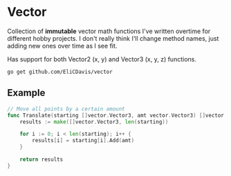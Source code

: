 # Vector

Collection of **immutable** vector math functions I've written overtime for different hobby projects. I don't really think I'll change method names, just adding new ones over time as I see fit.

Has support for both Vector2 (x, y) and Vector3 (x, y, z) functions.

```
go get github.com/EliCDavis/vector
```

## Example

```go
// Move all points by a certain amount
func Translate(starting []vector.Vector3, amt vector.Vector3) []vector.Vector3 {
	results := make([]vector.Vector3, len(starting))

	for i := 0; i < len(starting); i++ {
		results[i] = starting[i].Add(amt)
	}

	return results
}
```
